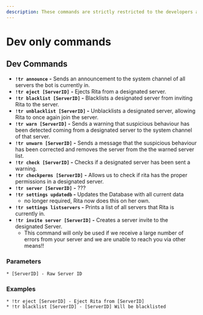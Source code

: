 ```yaml
---
description: These commands are strictly restricted to the developers and Bot owners
---
```


# Dev only commands

## Dev Commands

* **`!tr announce`** **-** Sends an announcement to the system channel of all servers the bot is currently in.
* **`!tr eject [ServerID]`** **-** Ejects Rita from a designated server.
* **`!tr blacklist [ServerID]` -** Blacklists a designated server from inviting Rita to the server.
* **`!tr unblacklist [ServerID]` -** Unblacklists a designated server, allowing Rita to once again join the server.
* **`!tr warn [ServerID]` -** Sends a warning that suspicious behaviour has been detected coming from a designated server to the system channel of that server.
* **`!tr unwarn [ServerID]`** **-** Sends a message that the suspicious behaviour has been corrected and removes the server from the the warned server list.
* **`!tr check [ServerID]` -** Checks if a designated server has been sent a warning.
* **`!tr checkperms [ServerID]`** **-** Allows us to check if rita has the proper permissions in a designated server.
* **`!tr server [ServerID]`** **-** ???
* **`!tr settings updatedb` -** Updates the Database with all current data
  * no longer required, Rita now does this on her own.
* **`!tr settings listservers` -** Prints a list of all servers that Rita is currently in.
* **`!tr invite server [ServerID]` -** Creates a server invite to the designated Server.
  * This command will only be used if we receive a large number of errors from your server and we are unable to reach you via other means!!

### **Parameters**

```
* [ServerID] - Raw Server ID
```

### Examples

```
* !tr eject [ServerID] - Eject Rita from [ServerID]
* !tr blacklist [ServerID] - [ServerID] Will be blacklisted
```
